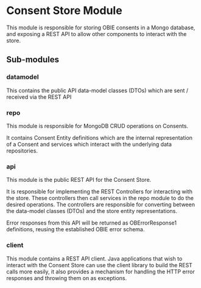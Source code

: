 # Consent Store Module
This module is responsible for storing OBIE consents in a Mongo database, and exposing a REST API to allow other components
to interact with the store.

## Sub-modules
### datamodel
This contains the public API data-model classes (DTOs) which are sent / received via the REST API

### repo
This module is responsible for MongoDB CRUD operations on Consents.

It contains Consent Entity definitions which are the internal representation of a Consent and services which interact
with the underlying data repositories.

### api
This module is the public REST API for the Consent Store.

It is responsible for implementing the REST Controllers for interacting with the store. These controllers then call
services in the repo module to do the desired operations. The controllers are responsible for converting between the
data-model classes (DTOs) and the store entity representations.

Error responses from this API will be returned as OBErrorResponse1 definitions, reusing the established OBIE error schema.

### client
This module contains a REST API client. Java applications that wish to interact with the Consent Store can use the client
library to build the REST calls more easily, it also provides a mechanism for handling the HTTP error responses and throwing
them on as exceptions.
